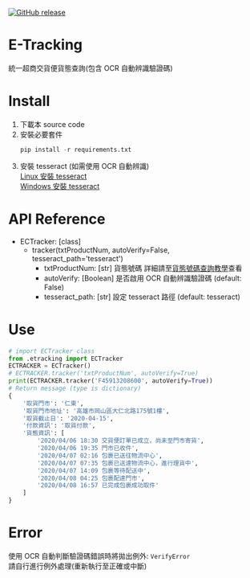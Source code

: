 [![GitHub release](https://img.shields.io/github/pipenv/locked/python-version/thanatosdi/E-Tracking)]()
# E-Tracking
 統一超商交貨便貨態查詢(包含 OCR 自動辨識驗證碼)
# Install
1. 下載本 source code  
2. 安裝必要套件
    ```python
    pip install -r requirements.txt
    ```
3. 安裝 tesseract (如需使用 OCR 自動辨識)  
   [Linux 安裝 tesseract](https://github.com/tesseract-ocr/tesseract/wiki)  
   [Windows 安裝 tesseract](https://github.com/UB-Mannheim/tesseract/wiki)  
# API Reference
* ECTracker: [class]
  * tracker(txtProductNum, autoVerify=False, tesseract_path='tesseract')  
    * txtProductNum: [str] 貨態號碼 詳細請至[貨態號碼查詢教學](https://eservice.7-11.com.tw/e-tracking/TeachPage.html)查看  
    * autoVerify: [Boolean] 是否啟用 OCR 自動辨識驗證碼 (default: False)
    * tesseract_path: [str] 設定 tesseract 路徑 (default: tesseract)  
# Use
```python
# import ECTracker class
from .etracking import ECTracker
ECTRACKER = ECTracker()
# ECTRACKER.tracker('txtProductNum', autoVerify=True)
print(ECTRACKER.tracker('F45913208600', autoVerify=True))
# Return message (type is dictionary)
{   
    '取貨門市': '仁東', 
    '取貨門市地址': '高雄市岡山區大仁北路175號1樓', 
    '取貨截止日': '2020-04-15', 
    '付款資訊': '取貨付款', 
    '貨態資訊': [
        '2020/04/06 18:30 交貨便訂單已成立，尚未至門市寄貨', 
        '2020/04/06 19:35 門市已收件', 
        '2020/04/07 02:16 包裹已送往物流中心', 
        '2020/04/07 07:35 包裹已送達物流中心，進行理貨中', 
        '2020/04/07 14:09 包裹等待配送中', 
        '2020/04/08 04:25 包裹配達門市', 
        '2020/04/08 16:57 已完成包裹成功取件'
    ]
}
```
# Error
使用 OCR 自動判斷驗證碼錯誤時將拋出例外: `VerifyError`  
請自行進行例外處理(重新執行至正確或中斷)
